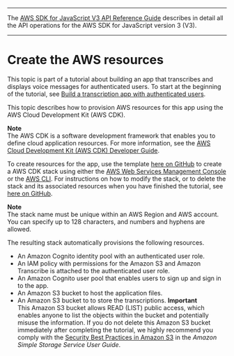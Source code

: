 --------

 The [AWS SDK for JavaScript V3 API Reference Guide](https://docs.aws.amazon.com/AWSJavaScriptSDK/v3/latest/index.html) describes in detail all the API operations for the AWS SDK for JavaScript version 3 \(V3\)\. 

--------

# Create the AWS resources<a name="transcribe-app-provision-resources"></a>

This topic is part of a tutorial about building an app that transcribes and displays voice messages for authenticated users\. To start at the beginning of the tutorial, see [Build a transcription app with authenticated users](transcribe-app.md)\. 

This topic describes how to provision AWS resources for this app using the AWS Cloud Development Kit \(AWS CDK\)\.

**Note**  
The AWS CDK is a software development framework that enables you to define cloud application resources\. For more information, see the [AWS Cloud Development Kit \(AWS CDK\) Developer Guide](https://docs.aws.amazon.com/cdk/latest/guide/home.html)\.

To create resources for the app, use the template [here on GitHub](https://github.com/awsdocs/aws-doc-sdk-examples/blob/main/javascriptv3/example_code/cross-services/transcription-app/setup.yaml) to create a AWS CDK stack using either the [AWS Web Services Management Console](https://docs.aws.amazon.com/AWSCloudFormation/latest/UserGuide/cfn-console-create-stack.html) or the [AWS CLI](https://docs.aws.amazon.com/AWSCloudFormation/latest/UserGuide/using-cfn-cli-creating-stack.html)\. For instructions on how to modify the stack, or to delete the stack and its associated resources when you have finished the tutorial, see [here on GitHub](https://github.com/awsdocs/aws-doc-sdk-examples/blob/main/resources/cdk/javascript_example_code_transcribe_demo/)\.

**Note**  
The stack name must be unique within an AWS Region and AWS account\. You can specify up to 128 characters, and numbers and hyphens are allowed\.

The resulting stack automatically provisions the following resources\.
+  An Amazon Cognito identity pool with an authenticated user role\.
+ An IAM policy with permissions for the Amazon S3 and Amazon Transcribe is attached to the authenticated user role\.
+  An Amazon Cognito user pool that enables users to sign up and sign in to the app\.
+ An Amazon S3 bucket to host the application files\.
+ An Amazon S3 bucket to to store the transcriptions\.
**Important**  
This Amazon S3 bucket allows READ \(LIST\) public access, which enables anyone to list the objects within the bucket and potentially misuse the information\. If you do not delete this Amazon S3 bucket immediately after completing the tutorial, we highly recommend you comply with the [Security Best Practices in Amazon S3](https://docs.aws.amazon.com/AmazonS3/latest/dev/compM.html) in the *Amazon Simple Storage Service User Guide*\. 